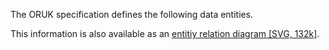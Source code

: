 The ORUK specification defines the following data entities.

This information is also available as an <a target="_blank" href="/developers/schemata/b-entity_relationship_diagram_3_0.svg">entitiy relation diagram [SVG, 132k]</a>.